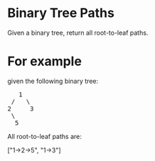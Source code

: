 # Binary Tree Paths 
Given a binary tree, return all root-to-leaf paths.

# For example
given the following binary tree:
<pre>
   1
 /   \
2     3
 \
  5
</pre>
All root-to-leaf paths are:

["1->2->5", "1->3"]

